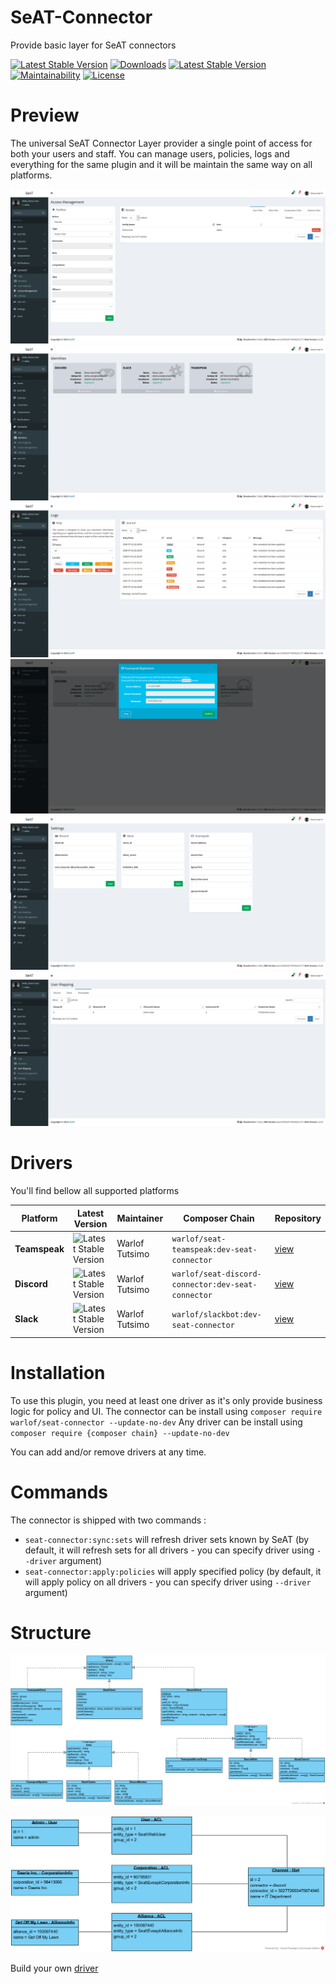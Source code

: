 # SeAT-Connector
Provide basic layer for SeAT connectors

[![Latest Stable Version](https://img.shields.io/packagist/v/warlof/seat-connector?style=for-the-badge)](https://packagist.org/packages/warlof/seat-connector)
[![Downloads](https://img.shields.io/github/downloads/warlof/seat-connector/total?style=for-the-badge)](https://packagist.org/packages/warlof/seat-connector)
[![Latest Stable Version](https://img.shields.io/badge/SeAT-3.0.x-blueviolet?style=for-the-badge)](https://github.com/eveseat/seat)
[![Maintainability](https://img.shields.io/codeclimate/maintainability/warlof/seat-connector?style=for-the-badge)](https://codeclimate.com/github/warlof/seat-connector/maintainability)
[![License](https://img.shields.io/github/license/warlof/seat-connector?style=for-the-badge)](https://github.com/warlof/seat-connector/blob/master/LICENSE)

# Preview

The universal SeAT Connector Layer provider a single point of access for both your users and staff.
You can manage users, policies, logs and everything for the same plugin and it will be maintain the same way on all platforms.

![Access Management](./docs/acl.png)
![Identities](./docs/identities.png)
![Logs](./docs/logs.png)
![Registration](./docs/registration.png)
![Settings](./docs/settings.png)
![Users](./docs/users.png)

# Drivers

You'll find bellow all supported platforms

| Platform      | Latest Version                                                                                                 | Maintainer     | Composer Chain                  | Repository                                               |
| ------------- | -------------------------------------------------------------------------------------------------------------- | -------------- | ------------------------------- | -------------------------------------------------------- |
| **Teamspeak** | ![Latest Stable Version](https://img.shields.io/packagist/v/warlof/seat-teamspeak?style=for-the-badge)         | Warlof Tutsimo | `warlof/seat-teamspeak:dev-seat-connector`         | [view](https://github.com/warlof/seat-teamspeak)         |
| **Discord**   | ![Latest Stable Version](https://img.shields.io/packagist/v/warlof/seat-discord-connector?style=for-the-badge) | Warlof Tutsimo | `warlof/seat-discord-connector:dev-seat-connector` | [view](https://github.com/warlof/seat-discord-connector) |
| **Slack**     | ![Latest Stable Version](https://img.shields.io/packagist/v/warlof/slackbot?style=for-the-badge)               | Warlof Tutsimo | `warlof/slackbot:dev-seat-connector`               | [view](https://github.com/warlof/slackbot)               |

# Installation

To use this plugin, you need at least one driver as it's only provide business logic for policy and UI.
The connector can be install using `composer require warlof/seat-connector --update-no-dev`
Any driver can be install using `composer require {composer chain} --update-no-dev`

You can add and/or remove drivers at any time.

# Commands

The connector is shipped with two commands :

 - `seat-connector:sync:sets` will refresh driver sets known by SeAT (by default, it will refresh sets for all drivers - you can specify driver using `--driver` argument)
 - `seat-connector:apply:policies` will apply specified policy (by default, it will apply policy on all drivers - you can specify driver using `--driver` argument)

# Structure
![UML Class Schema](./docs/UML.png)

![UML Object Schema](./docs/ConnectorObjectDiagram.png)

Build your own [driver](./docs/ImplementDriver.md)
